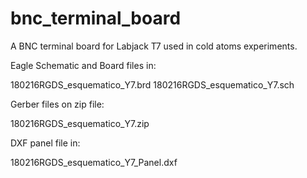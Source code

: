 # bnc_terminal_board
A BNC terminal board for Labjack T7 used in cold atoms experiments. 

Eagle Schematic and Board files in:

180216RGDS_esquematico_Y7.brd
180216RGDS_esquematico_Y7.sch

Gerber files on zip file:

180216RGDS_esquematico_Y7.zip

DXF panel file in:

180216RGDS_esquematico_Y7_Panel.dxf
